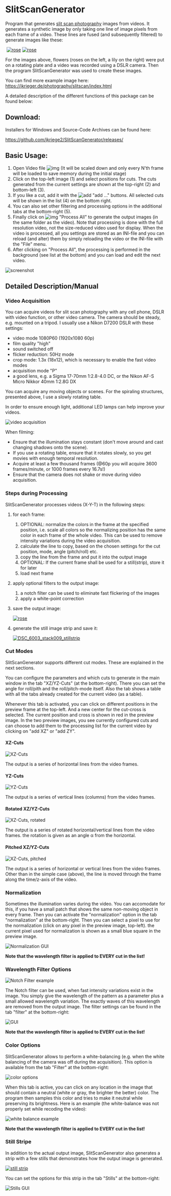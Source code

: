 # SlitScanGenerator
Program that generates [slit scan photography](https://en.wikipedia.org/wiki/Slit-scan_photography) images from videos. It generates a synthetic image by only taking one line of image pixels from each frame of a video. These lines are fused (and subsequently filtered) to generate images like these:

​          [![rose](https://raw.githubusercontent.com/jkriege2/SlitScanGenerator/master/doc/examples/DSC_5973_stack010_thumb.jpg)](https://raw.githubusercontent.com/jkriege2/SlitScanGenerator/master/doc/examples/DSC_5973_stack010.jpg)         [![rose](https://raw.githubusercontent.com/jkriege2/SlitScanGenerator/master/doc/examples/DSC_6003_stack001_thumb.jpg)](https://raw.githubusercontent.com/jkriege2/SlitScanGenerator/master/doc/examples/DSC_6003_stack001.jpg) 

For the images above, flowers (roses on the left, a lily on the right) were put on a rotating plate and a video was recorded using a DSLR camera. Then the program SlitScanGenerator was used to create these images.

You can find more example image here: https://jkrieger.de/photography/slitscan/index.html

A detailed description of the different functions of this package can be found below:





## Download:

Installers for Windows and Source-Code Archives can be found here:

  https://github.com/jkriege2/SlitScanGenerator/releases/



## Basic Usage:

1. Open Video file ![img](https://raw.githubusercontent.com/jkriege2/SlitScanGenerator/master/resources/folder_video.png) (It will be scaled down and only every N'th frame will be loaded to save memory during the initial stage)
2. Click on the top-left image (1) and select positions for cuts.  The cuts generated from the current settings are shown at the top-right (2) and bottom-left (3).
3. If you like a cut, add it with the ![add](https://raw.githubusercontent.com/jkriege2/SlitScanGenerator/master/resources/list_add.png) "add ..." buttons. All selected cuts will be shown in the list (4) on the bottom right.
4. You can also set other filtering and processing options in the additional tabs at the bottom-right (5).
5. Finally click on ![img](https://raw.githubusercontent.com/jkriege2/SlitScanGenerator/master/resources/wizard2.png) "Process All" to generate the output images (in the same folder as the video). Note that processing is done with the full resolution video, not the size-reduced video used for display. When the video is processed, all you settings are stored as an INI-file and you can reload (and alter) them by simply reloading the video or the INI-file with the "File" menu.
6. After clicking on "Process All", the processing is performed in the background (see list at the bottom) and you can load and edit the next video.

![screenshot](https://raw.githubusercontent.com/jkriege2/SlitScanGenerator/master/doc/screenshots/MainWindow.png)



## Detailed Description/Manual

### Video Acquisition

You can acquire videos for slit scan photography with any cell phone, DSLR with video function, or other video camera. The camera should be steady, e.g. mounted on a tripod. I usually use a Nikon D7200 DSLR with these settings:
- video mode 1080P60 (1920x1080 60p)
- film quality "high"
- sound switched off
- flicker reduction: 50Hz mode
- crop mode: 1.3x (18x12), which is necessary to enable the fast video modes
- acquisition mode "P"
- a good lens, e.g. a Sigma 17-70mm 1:2.8-4.0 DC, or the Nikon AF-S Micro Nikkor 40mm 1:2.8G DX

You can acquire any moving objects or scenes. For the spiraling structures, presented above, I use a slowly rotating table.

In order to ensure enough light, additional LED lamps can help improve your videos.

![video acquisition](https://raw.githubusercontent.com/jkriege2/SlitScanGenerator/master/doc/pic/video_acquisition.jpg)

When filming:
- Ensure that the illumination stays constant (don't move around and cast changing shadows onto the scene).
- If you use a rotating table, ensure that it rotates slowly, so you get movies with enough temporal resolution.
- Acquire at least a few thousand frames (@60p you will acquire 3600 frames/minute, or 1000 frames every 16.7s!)
- Ensure that the camera does not shake or move during video acquisition. 



### Steps during Processing

SlitScanGenerator processes videos (X-Y-T) in the following steps:

1. for each frame:
   1. OPTIONAL: normalize the colors in the frame at the specified position, i.e. scale all colors so the normalizing position has the same color in each frame of the whole video. This can be used to remove intensity variations during the video acquisition.
   2. calculate the line to copy, based on the chosen settings for the cut position, mode, angle (pitch/roll) etc.
   3. copy the line from the frame and put it into the output image
   4. OPTIONAL: If the current frame shall be used for a still(strip), store it for later
   5. load next frame
2. apply optional filters to the output image:
   1. a notch filter can be used to eliminate fast flickering of the images
   2. apply a white-point correction 
3. save the output image:
   
   [![rose](https://raw.githubusercontent.com/jkriege2/SlitScanGenerator/master/doc/examples/DSC_6003_stack001_thumb.jpg)](https://raw.githubusercontent.com/jkriege2/SlitScanGenerator/master/doc/examples/DSC_6003_stack001.jpg) 
4. generate the still image strip and save it:
   
   [![DSC_6003_stack009_stillstrip](https://raw.githubusercontent.com/jkriege2/SlitScanGenerator/master/doc/examples/DSC_6003_stack009_stillstrip_tumb.jpg)](https://raw.githubusercontent.com/jkriege2/SlitScanGenerator/master/doc/examples/DSC_6003_stack009_stillstrip.jpg)





### Cut Modes

SlitScanGenerator supports different cut modes. These are explained in the next sections. 

You can configure the parameters and which cuts to generate in the main window in the tab "XZ/YZ-Cuts" (at the bottom-right). There you can set the angle for roll/pith and the roll/pitch-mode itself. Also the tab shows a table with all the tabs already created for the current video (as a table). 

Whenever this tab is activated, you can click on different positions in the preview frame at the top-left. And a new center for the cut-cross is selected. The current position and cross is shown in red in the preview image. In the two preview images, you see currently configured cuts and can choose to add them to the processing list for the current video by clicking on "add XZ" or "add ZY".

#### XZ-Cuts

![XZ-Cuts](https://raw.githubusercontent.com/jkriege2/SlitScanGenerator/master/doc/pic/cuts_XZ.png)

The output is a series of horizontal lines from the video frames.

#### YZ-Cuts

![YZ-Cuts](https://raw.githubusercontent.com/jkriege2/SlitScanGenerator/master/doc/pic/cuts_YZ.png)

The output is a series of vertical lines (columns) from the video frames.

#### Rotated XZ/YZ-Cuts

![XZ-Cuts, rotated](https://raw.githubusercontent.com/jkriege2/SlitScanGenerator/master/doc/pic/cuts_XZ_rot.png)

The output is a series of rotated horizontal/vertical lines from the video frames. the rotation is given as an angle &alpha; from the horizontal.

#### Pitched XZ/YZ-Cuts

![XZ-Cuts, pitched](https://raw.githubusercontent.com/jkriege2/SlitScanGenerator/master/doc/pic/cuts_XZ_pitch.png)

The output is a series of horizontal or vertical lines from the video frames. Other than in the simple case (above), the line is moved through the frame along the time/z-axis of the video.





### Normalization

Sometimes the illumination varies during the video. You can accomodate for this, if you have a small patch that shows the same non-moving object in every frame. Then you can activate the "normalization" option in the tab "normalization" at the bottom-right. Then you can select a pixel to use for the normalization (click on any pixel in the preview image, top-left). the current pixel used for normalization is shown as a small blue square in the preview image.

![Normalization GUI](https://raw.githubusercontent.com/jkriege2/SlitScanGenerator/master/doc/screenshots/settingsStripesOn.png)

**Note that the wavelength filter is applied to EVERY cut in the list!**





### Wavelength Filter Options

![Notch Filter example](https://raw.githubusercontent.com/jkriege2/SlitScanGenerator/master/doc/screenshots/notchfilter.png)

The Notch filter can be used, when fast intensity variations exist in the image. You simply give the wavelength of the pattern as a parameter plus a small allowed wavelength variation. The exactly waves of this wavelength are removed from the output image. The filter settings can be found in the tab "filter" at the bottom-right:

![GUI](https://raw.githubusercontent.com/jkriege2/SlitScanGenerator/master/doc/screenshots/settingsFilterOn.png)

**Note that the wavelength filter is applied to EVERY cut in the list!**





### Color Options

SlitScanGenerator allows to perform a white-balancing (e.g. when the white balancing of the camera was off during the acquisition). This option is available from the tab "Filter" at the bottom-right:

![color options](https://raw.githubusercontent.com/jkriege2/SlitScanGenerator/master/doc/screenshots/settingsColor.png)

When this tab is active, you can click on any location in the image that should contain a neutral (white or gray, the brighter the better) color. The program then samples this color and tries to make it neutral while preserving its brightness. Here is an example (the white-balance was not properly set while recoding the video):

![white balance example](https://raw.githubusercontent.com/jkriege2/SlitScanGenerator/master/doc/screenshots/whitepoint_correction.png)

**Note that the wavelength filter is applied to EVERY cut in the list!**





### Still Stripe

In addition to the actual output image, SlitScanGenerator also generates a strip with a few stills that demonstrates how the output image is generated. 

[![still strip](https://raw.githubusercontent.com/jkriege2/SlitScanGenerator/master/doc/examples/DSC_6003_stack009_stillstrip_tumb.jpg)](https://raw.githubusercontent.com/jkriege2/SlitScanGenerator/master/doc/examples/DSC_6003_stack009_stillstrip.jpg)

You can set the options for this strip in the tab "Stills" at the bottom-right:

![Stills GUI](https://raw.githubusercontent.com/jkriege2/SlitScanGenerator/master/doc/screenshots/settingsStills.png)
